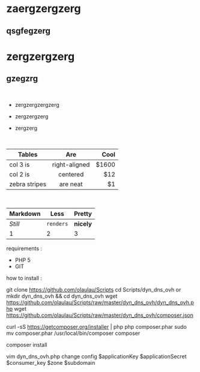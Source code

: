 # zaergzergzerg


## qsgfegzerg

zergzergzerg
============

gzegzrg
-------

&nbsp;
 - zergzergzergzerg

 - zergzergzerg
 - zergzerg

 &nbsp;

| Tables        | Are           | Cool  |
| ------------- |:-------------:| -----:|
| col 3 is      | right-aligned | $1600 |
| col 2 is      | centered      |   $12 |
| zebra stripes | are neat      |    $1 |

&nbsp;

Markdown | Less | Pretty
--- | --- | ---
*Still* | `renders` | **nicely**
1 | 2 | 3




requirements :
- PHP 5
- GIT


how to install :

git clone https://github.com/olaulau/Scripts
cd Scripts/dyn_dns_ovh
or
mkdir dyn_dns_ovh && cd dyn_dns_ovh
wget https://github.com/olaulau/Scripts/raw/master/dyn_dns_ovh/dyn_dns_ovh.php
wget https://github.com/olaulau/Scripts/raw/master/dyn_dns_ovh/composer.json

curl -sS https://getcomposer.org/installer | php
php composer.phar
sudo mv composer.phar /usr/local/bin/composer
composer

composer install

vim dyn_dns_ovh.php
change config
$applicationKey $applicationSecret $consumer_key
$zone $subdomain 















